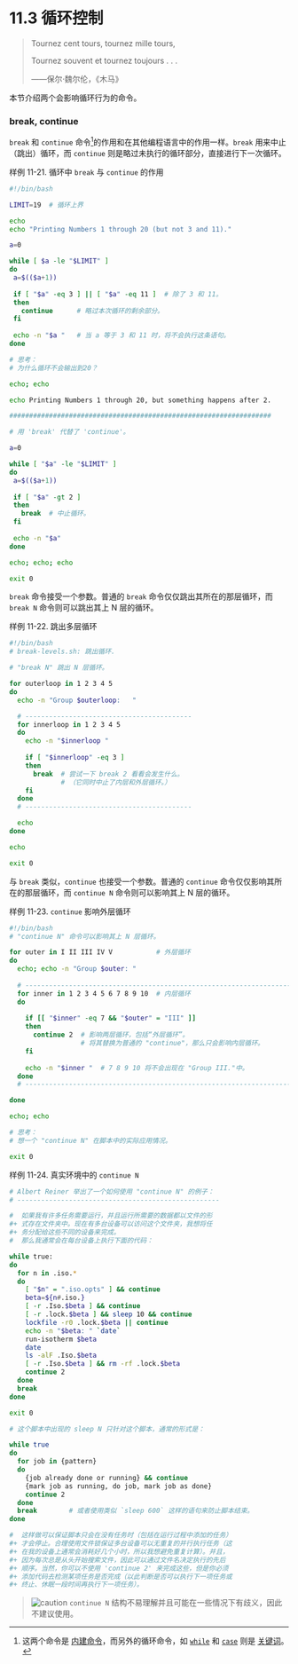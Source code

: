 # 11.3 循环控制

> Tournez cent tours, tournez mille tours,
>
> Tournez souvent et tournez toujours . . .
>
> ——保尔·魏尔伦，《木马》

本节介绍两个会影响循环行为的命令。

### break, continue

`break` 和 `continue` 命令[^1]的作用和在其他编程语言中的作用一样。`break` 用来中止（跳出）循环，而 `continue` 则是略过未执行的循环部分，直接进行下一次循环。

样例 11-21. 循环中 `break` 与 `continue` 的作用

```bash
#!/bin/bash

LIMIT=19  # 循环上界

echo
echo "Printing Numbers 1 through 20 (but not 3 and 11)."

a=0

while [ $a -le "$LIMIT" ]
do
 a=$(($a+1))
 
 if [ "$a" -eq 3 ] || [ "$a" -eq 11 ]  # 除了 3 和 11。
 then
   continue      # 略过本次循环的剩余部分。
 fi
 
 echo -n "$a "   # 当 a 等于 3 和 11 时，将不会执行这条语句。
done

# 思考：
# 为什么循环不会输出到20？

echo; echo

echo Printing Numbers 1 through 20, but something happens after 2.

##################################################################

# 用 'break' 代替了 'continue'。

a=0

while [ "$a" -le "$LIMIT" ]
do
 a=$(($a+1))
 
 if [ "$a" -gt 2 ]
 then
   break  # 中止循环。
 fi
 
 echo -n "$a"
done

echo; echo; echo

exit 0
```

`break` 命令接受一个参数。普通的 `break` 命令仅仅跳出其所在的那层循环，而 `break N` 命令则可以跳出其上 N 层的循环。

样例 11-22. 跳出多层循环

```bash
#!/bin/bash
# break-levels.sh: 跳出循环.

# "break N" 跳出 N 层循环。

for outerloop in 1 2 3 4 5
do
  echo -n "Group $outerloop:   "

  # ------------------------------------------
  for innerloop in 1 2 3 4 5
  do
    echo -n "$innerloop "
    
    if [ "$innerloop" -eq 3 ]
    then
      break  # 尝试一下 break 2 看看会发生什么。
             # （它同时中止了内层和外层循环。）
    fi
  done
  # ------------------------------------------

  echo
done

echo

exit 0
```

与 `break` 类似，`continue` 也接受一个参数。普通的 `continue` 命令仅仅影响其所在的那层循环，而 `continue N` 命令则可以影响其上 N 层的循环。

样例 11-23. `continue` 影响外层循环

```bash
#!/bin/bash
# "continue N" 命令可以影响其上 N 层循环。

for outer in I II III IV V           # 外层循环
do
  echo; echo -n "Group $outer: "
  
  # --------------------------------------------------------------------
  for inner in 1 2 3 4 5 6 7 8 9 10  # 内层循环
  do
  
    if [[ "$inner" -eq 7 && "$outer" = "III" ]]
    then
      continue 2  # 影响两层循环，包括“外层循环”。
                  # 将其替换为普通的 "continue"，那么只会影响内层循环。
    fi
    
    echo -n "$inner "  # 7 8 9 10 将不会出现在 "Group III."中。
  done
  # --------------------------------------------------------------------

done

echo; echo

# 思考：
# 想一个 "continue N" 在脚本中的实际应用情况。

exit 0
```

样例 11-24. 真实环境中的 `continue N`

```bash
# Albert Reiner 举出了一个如何使用 "continue N" 的例子：
# ---------------------------------------------------

#  如果我有许多任务需要运行，并且运行所需要的数据都以文件的形
#+ 式存在文件夹中。现在有多台设备可以访问这个文件夹，我想将任
#+ 务分配给这些不同的设备来完成。
#  那么我通常会在每台设备上执行下面的代码：

while true:
do
  for n in .iso.*
  do
    [ "$n" = ".iso.opts" ] && continue
    beta=${n#.iso.}
    [ -r .Iso.$beta ] && continue
    [ -r .lock.$beta ] && sleep 10 && continue
    lockfile -r0 .lock.$beta || continue
    echo -n "$beta: " `date`
    run-isotherm $beta
    date
    ls -alF .Iso.$beta
    [ -r .Iso.$beta ] && rm -rf .lock.$beta
    continue 2
  done
  break
done

exit 0

# 这个脚本中出现的 sleep N 只针对这个脚本，通常的形式是：

while true
do
  for job in {pattern}
  do
    {job already done or running} && continue
    {mark job as running, do job, mark job as done}
    continue 2
  done
  break        # 或者使用类似 `sleep 600` 这样的语句来防止脚本结束。
done

#  这样做可以保证脚本只会在没有任务时（包括在运行过程中添加的任务）
#+ 才会停止。合理使用文件锁保证多台设备可以无重复的并行执行任务（这
#+ 在我的设备上通常会消耗好几个小时，所以我想避免重复计算）。并且，
#+ 因为每次总是从头开始搜索文件，因此可以通过文件名决定执行的先后
#+ 顺序。当然，你可以不使用 'continue 2' 来完成这些，但是你必须
#+ 添加代码去检测某项任务是否完成（以此判断是否可以执行下一项任务或
#+ 终止、休眠一段时间再执行下一项任务）。
```

> ![caution](http://tldp.org/LDP/abs/images/caution.gif) `continue N` 结构不易理解并且可能在一些情况下有歧义，因此不建议使用。

[^1]: 这两个命令是 [内建命令](http://tldp.org/LDP/abs/html/internal.html#BUILTINREF)，而另外的循环命令，如 [`while`](http://tldp.org/LDP/abs/html/loops1.html#WHILELOOPREF) 和 [`case`](http://tldp.org/LDP/abs/html/testbranch.html#CASEESAC1) 则是 [关键词](http://tldp.org/LDP/abs/html/internal.html#KEYWORDREF)。